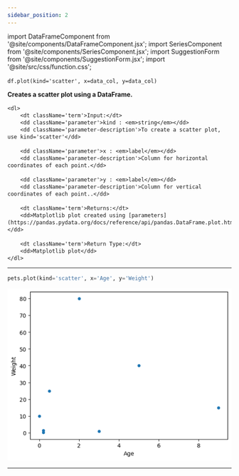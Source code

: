 ```yaml
---
sidebar_position: 2
---
```


import DataFrameComponent from '@site/components/DataFrameComponent.jsx';
import SeriesComponent from '@site/components/SeriesComponent.jsx';
import SuggestionForm from '@site/components/SuggestionForm.jsx';
import '@site/src/css/function.css';

<code>df.plot(kind='scatter', x=data_col, y=data_col)</code>

<div className='base'>
    <p><strong>Creates a scatter plot using a DataFrame.</strong></p>

    <dl>
        <dt className='term'>Input:</dt>
        <dd className='parameter'>kind : <em>string</em></dd>
        <dd className='parameter-description'>To create a scatter plot, use kind='scatter'</dd>

        <dd className='parameter'>x : <em>label</em></dd>
        <dd className='parameter-description'>Column for horizontal coordinates of each point.</dd>

        <dd className='parameter'>y : <em>label</em></dd>
        <dd className='parameter-description'>Column for vertical coordinates of each point..</dd>

        <dt className='term'>Returns:</dt>
        <dd>Matplotlib plot created using [parameters](https://pandas.pydata.org/docs/reference/api/pandas.DataFrame.plot.html).</dd>

        <dt className='term'>Return Type:</dt>
        <dd>Matplotlib plot</dd>
    </dl>
</div>

---

```python
pets.plot(kind='scatter', x='Age', y='Weight')
```

![Scatter plot example 1](/img/scatter-plot/scatex1.png)



---
<SuggestionForm/>